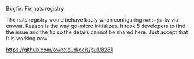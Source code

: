 Bugfix: Fix nats registry

The nats registry would behave badly when configuring `nats-js-kv` via envvar. Reason is the way go-micro initializes.
It took 5 developers to find the issue and the fix so the details cannot be shared here. Just accept that it is working now

https://github.com/owncloud/ocis/pull/8281
